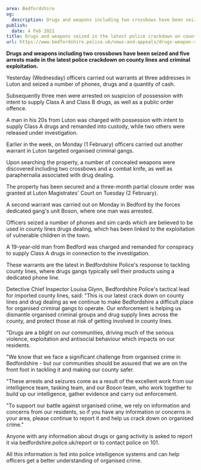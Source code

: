 ```yaml
area: Bedfordshire
og:
  description: Drugs and weapons including two crossbows have been seized and five arrests made in the latest police crackdown on county lines and criminal exploitation.
publish:
  date: 4 Feb 2021
title: Drugs and weapons seized in the latest police crackdown on county lines and criminal exploitation
url: https://www.bedfordshire.police.uk/news-and-appeals/drugs-weapon-seized-Feb21
```

**Drugs and weapons including two crossbows have been seized and five arrests made in the latest police crackdown on county lines and criminal exploitation.**

Yesterday (Wednesday) officers carried out warrants at three addresses in Luton and seized a number of phones, drugs and a quantity of cash.

Subsequently three men were arrested on suspicion of possession with intent to supply Class A and Class B drugs, as well as a public order offence.

A man in his 20s from Luton was charged with possession with intent to supply Class A drugs and remanded into custody, while two others were released under investigation.

Earlier in the week, on Monday (1 February) officers carried out another warrant in Luton targeted organised criminal gangs.

Upon searching the property, a number of concealed weapons were discovered including two crossbows and a combat knife, as well as paraphernalia associated with drug dealing.

The property has been secured and a three-month partial closure order was granted at Luton Magistrates' Court on Tuesday (2 February).

A second warrant was carried out on Monday in Bedford by the forces dedicated gang's unit Boson, where one man was arrested.

Officers seized a number of phones and sim cards which are believed to be used in county lines drugs dealing, which has been linked to the exploitation of vulnerable children in the town.

A 19-year-old man from Bedford was charged and remanded for conspiracy to supply Class A drugs in connection to the investigation.

These warrants are the latest in Bedfordshire Police's response to tackling county lines, where drugs gangs typically sell their products using a dedicated phone line.

Detective Chief Inspector Louisa Glynn, Bedfordshire Police's tactical lead for imported county lines, said: "This is our latest crack down on county lines and drug dealing as we continue to make Bedfordshire a difficult place for organised criminal gangs to operate. Our enforcement is helping us dismantle organised criminal groups and drug supply lines across the county, and protect those at risk of getting involved in county lines.

"Drugs are a blight on our communities, driving much of the serious violence, exploitation and antisocial behaviour which impacts on our residents.

"We know that we face a significant challenge from organised crime in Bedfordshire - but our communities should be assured that we are on the front foot in tackling it and making our county safer.

"These arrests and seizures come as a result of the excellent work from our intelligence team, tasking team, and our Boson team, who work together to build up our intelligence, gather evidence and carry out enforcement.

"To support our battle against organised crime, we rely on information and concerns from our residents, so if you have any information or concerns in your area, please continue to report it and help us crack down on organised crime."

Anyone with any information about drugs or gang activity is asked to report it via bedfordshire.police.uk/report or to contact police on 101.

All this information is fed into police intelligence systems and can help officers get a better understanding of organised crime.
